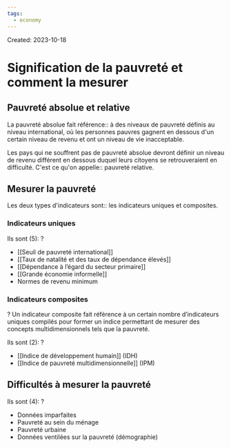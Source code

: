 ```yaml
---
tags:
  - economy
---
```

Created: 2023-10-18

# Signification de la pauvreté et comment la mesurer
## Pauvreté absolue et relative
La pauvreté absolue fait référence:: à des niveaux de pauvreté définis au niveau international, où les personnes pauvres gagnent en dessous d'un certain niveau de revenu et ont un niveau de vie inacceptable.
<!--SR:!2024-02-12,66,230-->

Les pays qui ne souffrent pas de pauvreté absolue devront définir un niveau de revenu différent en dessous duquel leurs citoyens se retrouveraient en difficulté. C'est ce qu'on appelle:: pauvreté relative.
<!--SR:!2024-02-20,70,230-->

## Mesurer la pauvreté
Les deux types d'indicateurs sont:: les indicateurs uniques et composites.
<!--SR:!2024-04-15,112,250-->

### Indicateurs uniques
Ils sont (5):
?
- [[Seuil de pauvreté international]]
- [[Taux de natalité et des taux de dépendance élevés]]
- [[Dépendance à l’égard du secteur primaire]]
- [[Grande économie informelle]]
- Normes de revenu minimum
<!--SR:!2024-02-17,17,130-->

### Indicateurs composites
?
Un indicateur composite fait référence à un certain nombre d’indicateurs uniques compilés pour former un indice permettant de mesurer des concepts multidimensionnels tels que la pauvreté.
<!--SR:!2024-05-18,129,250-->

Ils sont (2):
?
- [[Indice de développement humain]] (IDH)
- [[Indice de pauvreté multidimensionnelle]] (IPM)
<!--SR:!2024-02-02,49,229-->

## Difficultés à mesurer la pauvreté
Ils sont (4):
?
- Données imparfaites
- Pauvreté au sein du ménage
- Pauvreté urbaine
- Données ventilées sur la pauvreté (démographie)
<!--SR:!2024-02-05,23,130-->
